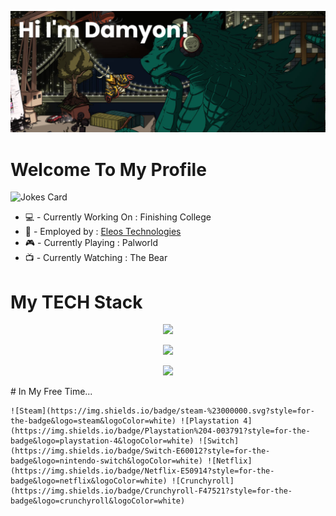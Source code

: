 ![header](./banner.png)
# Welcome To My Profile
![Jokes Card](https://readme-jokes.vercel.app/api)

* 💻 - Currently Working On : Finishing College
* 💼 - Employed by : [Eleos Technologies](github.com/DamyonOEleos)
* 🎮 - Currently Playing : Palworld
* 📺 - Currently Watching : The Bear
# My TECH Stack
<p align="center">
  <a href="https://skillicons.dev">
    <img src="https://skillicons.dev/icons?i=c,cpp,java,css,html,nodejs,js,md,ocaml,php,py" />
  </a>
</p>
<p align="center">
  <a href="https://skillicons.dev">
    <img src="https://skillicons.dev/icons?i=git,aws,eclipse,bots,github,heroku,mongodb,postman,powershell,unity,vscode" />
  </a>
</p>
<p align="center">
  <a href="https://skillicons.dev">
    <img src="https://skillicons.dev/icons?i=linux,windows" />
  </a>
</p>
# In My Free Time...
<p align="center">
  
    ![Steam](https://img.shields.io/badge/steam-%23000000.svg?style=for-the-badge&logo=steam&logoColor=white) ![Playstation 4](https://img.shields.io/badge/Playstation%204-003791?style=for-the-badge&logo=playstation-4&logoColor=white) ![Switch](https://img.shields.io/badge/Switch-E60012?style=for-the-badge&logo=nintendo-switch&logoColor=white) ![Netflix](https://img.shields.io/badge/Netflix-E50914?style=for-the-badge&logo=netflix&logoColor=white) ![Crunchyroll](https://img.shields.io/badge/Crunchyroll-F47521?style=for-the-badge&logo=crunchyroll&logoColor=white)
    
</p>
